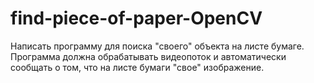 # find-piece-of-paper-OpenCV
Написать программу для поиска "своего" объекта на листе бумаге. Программа должна обрабатывать видеопоток и автоматически сообщать о том, что на листе бумаги "свое" изображение.
